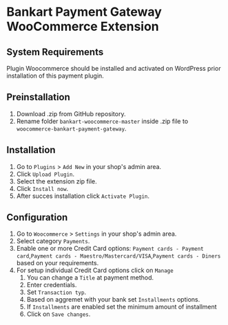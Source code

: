 # Bankart Payment Gateway WooCommerce Extension

## System Requirements
Plugin Woocommerce should be installed and activated on WordPress prior installation of this payment plugin.

## Preinstallation
1. Download .zip from GitHub repository. 
1. Rename folder `bankart-woocommerce-master` inside .zip file to `woocommerce-bankart-payment-gateway`.

## Installation

1. Go to `Plugins` > `Add New` in your shop's admin area.
1. Click `Upload Plugin`.
1. Select the extension zip file.
1. Click `Install now`.
1. After succes installation click `Activate Plugin`.



## Configuration

1. Go to `Woocommerce` > `Settings` in your shop's admin area.
1. Select category `Payments`.
1. Enable one or more Credit Card options: `Payment cards - Payment card`,`Payment cards - Maestro/Mastercard/VISA`,`Payment cards - Diners` based on your requirements.
1. For setup individual Credit Card options click on `Manage` 
    1. You can change a `Title` at payment method.
    1. Enter credentials.
	1. Set `Transaction typ`.
	1. Based on aggremet with your bank set `Installments` options.
	1. If `Installments` are enabled set the minimum amount of installment
    1. Click on `Save changes`.
